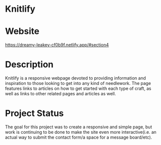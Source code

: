 # Knitlify

# Website
https://dreamy-leakey-cf0b9f.netlify.app/#section4

# Description
Knitlify is a responsive webpage devoted to providing information and inspiration to those looking to get into any kind of needlework. The page features links to articles on how to get started with each type of craft, as well as links to other related pages and articles as well. 

# Project Status
The goal for this project was to create a responsive and simple page, but work is continuing to be done to make the site even more interactive(i.e. an actual way to submit the contact form/a space for a message board/etc).